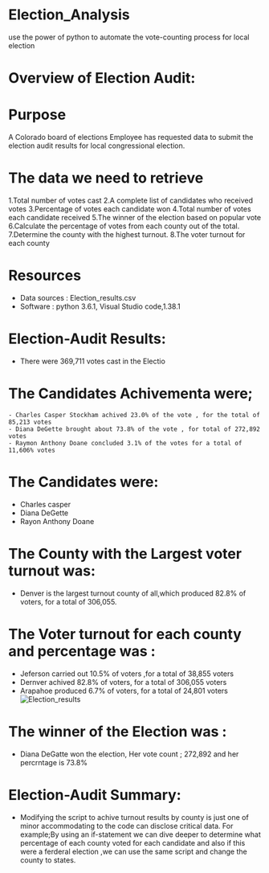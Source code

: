 # Election_Analysis

use the power of python to automate the vote-counting process for local election

# Overview of Election Audit: 
 # Purpose
  A Colorado board of elections Employee has requested data to submit the election audit results for local congressional election.
 
 # The data we need to retrieve
 1.Total number of votes cast
 2.A complete list of candidates who received votes
 3.Percentage of votes each candidate won
 4.Total number of votes each candidate received
 5.The winner of the election based on popular vote
 6.Calculate the percentage of votes from each county out of the total.
 7.Determine the county with the highest turnout.
 8.The voter turnout for each county

# Resources
- Data sources : Election_results.csv
- Software : python 3.6.1, Visual Studio code,1.38.1
 
# Election-Audit Results:
 - There were 369,711 votes cast in the Electio 
 
 # The Candidates Achivementa were;
    - Charles Casper Stockham achived 23.0% of the vote , for the total of 85,213 votes
    - Diana DeGette brought about 73.8% of the vote , for total of 272,892 votes
    - Raymon Anthony Doane concluded 3.1% of the votes for a total of 11,606% votes
 
 # The Candidates were:
   - Charles casper
   - Diana  DeGette
   - Rayon Anthony Doane
  #

    
# The County with the Largest voter turnout was:
 - Denver is the largest turnout county of all,which produced 82.8% of voters, for a total of 306,055.
 
 # The Voter turnout for each county and percentage was :
   - Jeferson carried out 10.5% of voters ,for a total of 38,855 voters
   - Dernver achived 82.8% of voters, for a total of 306,055 voters
   - Arapahoe produced 6.7% of voters, for a total of 24,801 voters
   ![Election_results](https://user-images.githubusercontent.com/77947860/149680383-3024b58e-468c-449b-b67e-0077a33def83.png)


# The winner of the Election was : 
  - Diana DeGatte won the election, Her vote count ; 272,892 and her percrntage is 73.8%
 
# Election-Audit Summary: 
 - Modifying the script to achive turnout results by county is just one of minor accommodating to the code can disclose critical data. For example;By using an if-statement we can dive deeper to determine what percentage of each county voted for each candidate and also if this were a ferderal election ,we can use the same script and change the county to states.
 
